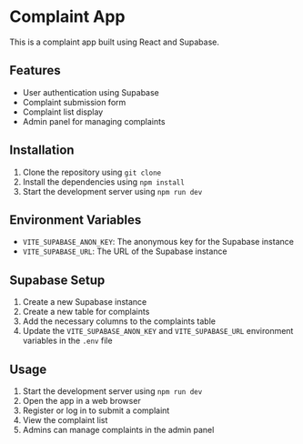 # Complaint App

This is a complaint app built using React and Supabase.

## Features

- User authentication using Supabase
- Complaint submission form
- Complaint list display
- Admin panel for managing complaints

## Installation

1. Clone the repository using `git clone`
2. Install the dependencies using `npm install`
3. Start the development server using `npm run dev`

## Environment Variables

- `VITE_SUPABASE_ANON_KEY`: The anonymous key for the Supabase instance
- `VITE_SUPABASE_URL`: The URL of the Supabase instance

## Supabase Setup

1. Create a new Supabase instance
2. Create a new table for complaints
3. Add the necessary columns to the complaints table
4. Update the `VITE_SUPABASE_ANON_KEY` and `VITE_SUPABASE_URL` environment variables in the `.env` file

## Usage

1. Start the development server using `npm run dev`
2. Open the app in a web browser
3. Register or log in to submit a complaint
4. View the complaint list
5. Admins can manage complaints in the admin panel
